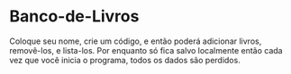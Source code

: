 # Banco-de-Livros
Coloque seu nome, crie um código, e então poderá adicionar livros, removê-los, e lista-los. Por enquanto só fica salvo localmente então cada vez que você inicia o programa, todos os dados são perdidos.
